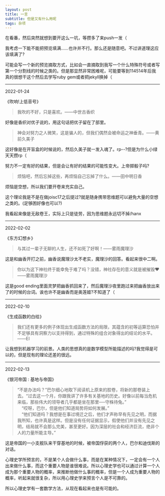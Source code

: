 ```yaml
---
layout: post
title: 一言
subtitle: 但是又有什么用呢
tags: 杂项
---
```


在看番，然后突然就想到要开这么一坑，等攒多了来push一发（

我考虑一下能不能把预览填满......也许并不行。那么还是随意吧。不过讲道理这应该填满了?

可能会写一个新的预览摘取方式，比如会一直摘取到我写一个什么特殊符号或者写第一个分割线的时候之类的。但是那显然非常困难呢，可能要等到114514年后我真的很想干这个然后去学写ruby gem或者把jekyll换掉（

-----

2022-01-24

《吹响!上低音号》

> 我吹的不好，只是喜欢。——中世古香织

好像是香织对优子说的，用这句话把优子留在了部里。

> 神会对努力之人微笑，这是骗人的，但我们偶然会被命运之神垂青。——黄前久美子

这好像是在开盲盒的时候说的，然后久美子就一发入魂了。rp--?但是为什么小绿天天攒rp（

努力不一定有好的结果，但是会让有好的结果的可能性变大。上帝掷骰子吗?

> 烦恼吧，然后忘掉这些，再烦恼自己忘掉了什么。——田中明日香

烦恼是空想，所以我们要开卷来充实自己。

这个理论我是不是在做joisc17之后提过?就是随身携带思维题可以避免大量的空想之类的。(足够困好像也可以?)

我看起来像是无敌卷王，实际上只是徒劳，因为思维题永远切不掉/hanx

-----

2022-02-02

《东方幻想乡》

> 与其过一辈子无聊的人生，还不如死了好啊！——雾雨魔理沙

这是和幽香开打之前，幽香说魔理沙太不老实，魔理沙的回答。看起来很中二啊。

> 你以为这下神社终于能幸免于难了吗？没错，神社存在的意义就是被摧毁❤——雾雨魔理沙

这是good ending里面灵梦把幽香抓回来了，然后魔理沙夜里跑过来把幽香放出来了的时候的台词。诶也许不是幽香而是奥莲姬?不知道了（

-----

2022-02-10

《生成函数的白给》

> 我们还有更多的例子体现出生成函数方法的局限，其蕴含的初等运算恐怕并不足够具有洞察力以支持得到，通过特殊的组合对象得出的结论的水平。——EI

让我想到机器学习的前景。人类的思想真的是数学模型所能描述的吗?我觉得是可以的，但是现有的理论还差的很远。

-----

2022-02-13

《银河帝国 : 基地与帝国》

> “不是办法吗？”巴尔细心地取下阅读机上原来的胶卷，将新的那卷装上去。“过去这一个月，你跟我讲了许多有关基地的历史。好像以前每当危机来临，那些伟大的领导者几乎都是坐在那里──守株待兔。”\
　“哎呀，巴尔，但是他们知道局势将如何发展。”\
　“他们知道吗？我想是在事过境迁之后，他们才声称早有先见之明，而据我所知，也许真是这样。但是没有任何证据显示，假使他们并没有先见之明，结局就不会那么完美，甚至更好。因为深层的社会和经济巨流，绝非个人的力量所能主导。”

这是帝国的一小支舰队来干穿基地的时候，被帝国俘获的两个人，巴尔和迪伐斯的对话。

心理史学所预言的，不是某个人会做什么事，而是在某种情况下，一定会有一个人出来做什么事，而这个重要人物是谁很难说。所以心理史学也可以通过计算一个人成为那个重要人物的概率，来推断他做什么事的概率，但是一个人成为重要人物的概率，听起来就很复杂，所以用心理史学来预言个人是不可靠的。

所以心理史学有一套数学方法，从现在看起来也是有可能的。